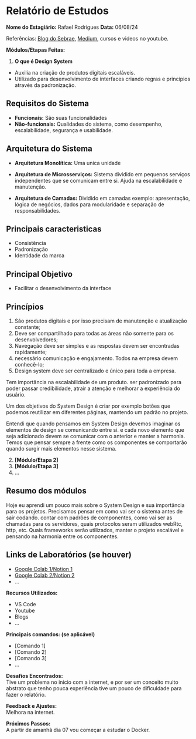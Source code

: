 # Relatório de Estudos

**Nome do Estagiário:** Rafael Rodrigues 
**Data:** 06/08/24

Referências: [Blog do Sebrae](https://sebrae.com.br/sites/PortalSebrae/artigos/o-que-e-design-system,2e9ef4498f6a2810VgnVCM100000d701210aRCRD#:~:text=Design%20system%20é%20um%20sistema,trabalho%20dos%20designers%20e%20desenvolvedores.), [Medium](https://medium.com/uxmpretas/introdução-ao-design-system-c7d55afbabd3),
cursos e videos no youtube.

**Módulos/Etapas Feitas:**  
1. **O que é Design System**
  - Auxilia na criação de produtos digitais escaláveis.
  - Utilizado para desenvolvimento de interfaces criando regras e princípios através da padronização.

  ## Requisitos do Sistema
  - **Funcionais:** São suas funcionalidades
  - **Não-funcionais:** Qualidades do sistema, como desempenho, escalabilidade, segurança e usabilidade.

## Arquitetura do Sistema
- **Arquitetura Monolítica:**
Uma unica unidade 
- **Arquitetura de Microsserviços:** Sistema dividido em pequenos serviços independentes que se comunicam entre si. Ajuda na escalabilidade e manutenção.

- **Arquitetura de Camadas:** Dividido em camadas exemplo: apresentação, lógica de negócios, dados para modularidade e separação de responsabilidades.


## Principais caracteristicas
- Consistência
- Padronização
- Identidade da marca

## Principal Objetivo
- Facilitar o desenvolvimento da interface

## Princípios
1. São produtos digitais e por isso precisam de manutenção e atualização constante;
2. Deve ser compartilhado para todas as áreas não somente para os desenvolvedores;
3. Navegação deve ser simples e as respostas devem ser encontradas rapidamente;
4. necessário comunicação e engajamento. Todos na empresa devem conhecê-lo;
5. Design system deve ser centralizado e único para toda a empresa.

Tem importância na escalabilidade de um produto. ser padronizado para poder passar credibilidade, atrair a atenção e melhorar a experiência do usuário.

Um dos objetivos do System Design é criar por exemplo botões que podemos reutilizar em diferentes páginas, mantendo um padrão no projeto.

Entendi que quando pensamos em System Design devemos imaginar os elementos de design se comunicando entre si. e cada novo elemento que seja adicionado devem se comunicar com o anterior e manter a harmonia. Temos que pensar sempre a frente como os componentes se comportarão quando surgir mais elementos nesse sistema.



2. **[Módulo/Etapa 2]**
3. **[Módulo/Etapa 3]** 
4. ...

## Resumo dos módulos 

Hoje eu aprendi um pouco mais sobre o System Design e sua importância para os projetos. 
Precisamos pensar em como vai ser o sistema antes de sair codando. contar com padrões de componentes, como vai ser as chamadas para os servidores, quais protocolos seram utilizados webRtc, http, etc. 
Quais frameworks serão utilizados, manter o projeto escalável e pensando na harmonia entre os componentes.

## Links de Laboratórios (se houver)

- [Google Colab 1/Notion 1](URL_do_Lab_1)
- [Google Colab 2/Notion 2](URL_do_Lab_2)
- ...

**Recursos Utilizados:**  
- VS Code 
- Youtube
- Blogs
- ...

**Principais comandos: (se aplicável)**  
- [Comando 1]
- [Comando 2]
- [Comando 3]
- ...

**Desafios Encontrados:**  
Tive um problema no inicio com a internet, e por ser um conceito muito abstrato que tenho pouca experiência tive um pouco de dificuldade para fazer o relatório.

**Feedback e Ajustes:**  
Melhora na internet. 

**Próximos Passos:**  
A partir de amanhã dia 07 vou começar a estudar o Docker.
